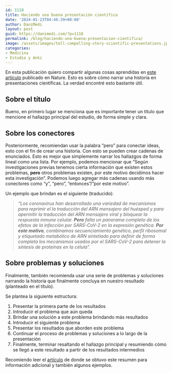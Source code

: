 ```yaml
---
id: 1118
title: Haciendo una buena presentación científica
date: '2024-01-23T04:46:39+00:00'
author: DaniMedi
layout: post
guid: https://danimedi.com/?p=1118
permalink: /blog/haciendo-una-buena-presentacion-cientifica/
image: /assets/images/tell-compelling-story-scientific-presentations.jpg
categories:
- Medicina
- Estudio y Anki
---
```


En esta publicación quiero compartir algunas cosas aprendidas en [este artículo](https://www.nature.com/articles/d41586-021-03603-2) publicado en Nature. Esto es sobre cómo narrar una historia en presentaciones científicas. La verdad encontré esto bastante útil.

## Sobre el título

Bueno, en primero lugar se menciona que es importante tener un título que mencione el hallazgo principal del estudio, de forma simple y clara.

## Sobre los conectores

Posteriormente, recomiendan usar la palabra “pero” para conectar ideas, esto con el fin de crear una historia. Con esto se pueden crear cadenas de enunciados. Esto es mejor que simplemente narrar los hallazgos de forma lineal como una lista. Por ejemplo, podemos mencionar que “Según investigaciones previas tenemos cierta información que existen estos problemas, **pero** otros problemas existen, por este motivo decidimos hacer esta investigación”. Podemos luego agregar más cadenas usando más conectores como “y”, “pero”, “entonces”/”por este motivo”.

Un ejemplo que brindan es el siguiente (traducido):

> *“Los coronavirus han desarrollado una variedad de mecanismos para reprimir el la traducción del ARN mensajero del huésped y para apermitir la traducción del ARN mensajero viral y bloquear la respuesta inmune celular. **Pero** falta un panorama completo de los efetos de la infección por SARS-CoV-2 en la expresión genética. **Por este motivo**, combinamos secuenciamiento genético, perfil ribosomal y etiquetado metabólico de ARN sintetiado para definir de forma completa los mecanismos usados por el SARS-CoV-2 para detener la síntesis de proteínas en la célula”.*

## Sobre problemas y soluciones

Finalmente, también recomienda usar una serie de problemas y soluciones narrando la historia que finalmente concluya en nuestro resultado (planteado en el título).

Se plantea la siguiente estructura:

1. Presentar la primera parte de los resultados
2. Introducir el problema que aún queda
3. Brindar una solución a este problema brindando más resultados
4. Introducir el siguiente problema
5. Presentar los resultados que aborden este problema
6. Continuar el proceso de problemas y soluciones a lo largo de la presentación
7. Finalmente, terminar resaltando el hallazgo principal y resumiendo cómo se llegó a este resultado a partir de los resultados intermedios

Recomiendo leer el [artículo](https://www.nature.com/articles/d41586-021-03603-2) de donde se obtuvo este resumen para información adicional y también algunos ejemplos.